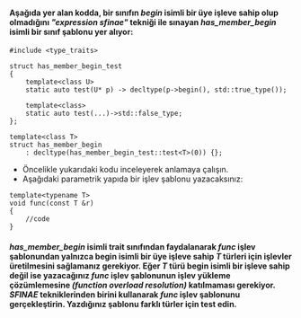 #### Aşağıda yer alan kodda, bir sınıfın *begin* isimli bir üye işleve  sahip olup olmadığını *"expression sfinae"* tekniği ile sınayan *has_member_begin* isimli bir sınıf şablonu yer alıyor:

```
#include <type_traits>
 
struct has_member_begin_test 
{
	template<class U>
	static auto test(U* p) -> decltype(p->begin(), std::true_type());
 
	template<class>
	static auto test(...)->std::false_type;
};
 
template<class T>
struct has_member_begin
	: decltype(has_member_begin_test::test<T>(0)) {};
```

+ Öncelikle yukarıdaki kodu inceleyerek anlamaya çalışın.
+ Aşağıdaki parametrik yapıda bir işlev şablonu yazacaksınız:

```
template<typename T>
void func(const T &r)
{
	//code
}

```

#### *has_member_begin* isimli trait sınıfından faydalanarak *func* işlev şablonundan yalnızca begin isimli bir üye işleve sahip *T* türleri için işlevler üretilmesini sağlamanız gerekiyor. Eğer *T* türü begin isimli bir işleve sahip değil ise yazacağınız *func* işlev şablonunun işlev yükleme çözümlemesine *(function overload resolution)* katılmaması gerekiyor. *SFINAE* tekniklerinden birini kullanarak *func* işlev şablonunu gerçekleştirin. Yazdığınız şablonu farklı türler için test edin.
